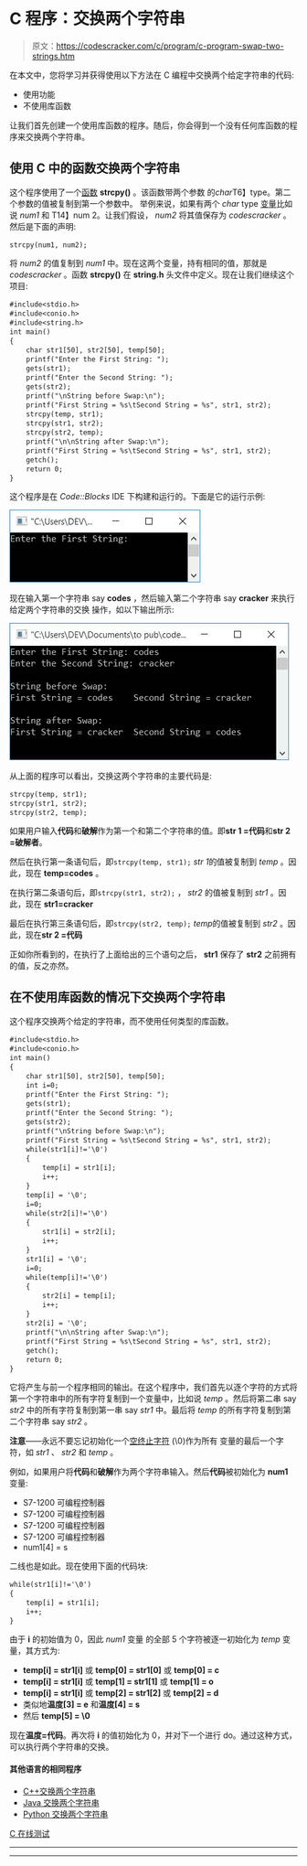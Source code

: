 # C 程序：交换两个字符串

> 原文：<https://codescracker.com/c/program/c-program-swap-two-strings.htm>

在本文中，您将学习并获得使用以下方法在 C 编程中交换两个给定字符串的代码:

*   使用功能
*   不使用库函数

让我们首先创建一个使用库函数的程序。随后，你会得到一个没有任何库函数的程序来交换两个字符串。

## 使用 C 中的函数交换两个字符串

这个程序使用了一个[函数](/c/c-functions.htm) **strcpy()** 。该函数带两个参数 的*char*T6】type。第二个参数的值被复制到第一个参数中。 举例来说，如果有两个 *char* type [变量](/c/c-variables.htm)比如说 *num1* 和 T14】num 2。让我们假设， *num2* 将其值保存为 *codescracker* 。然后是下面的声明:

```
strcpy(num1, num2);
```

将 *num2* 的值复制到 *num1* 中。现在这两个变量，持有相同的值，那就是 *codescracker* 。函数 **strcpy()** 在 **string.h** 头文件中定义。现在让我们继续这个项目:

```
#include<stdio.h>
#include<conio.h>
#include<string.h>
int main()
{
    char str1[50], str2[50], temp[50];
    printf("Enter the First String: ");
    gets(str1);
    printf("Enter the Second String: ");
    gets(str2);
    printf("\nString before Swap:\n");
    printf("First String = %s\tSecond String = %s", str1, str2);
    strcpy(temp, str1);
    strcpy(str1, str2);
    strcpy(str2, temp);
    printf("\n\nString after Swap:\n");
    printf("First String = %s\tSecond String = %s", str1, str2);
    getch();
    return 0;
}
```

这个程序是在 *Code::Blocks* IDE 下构建和运行的。下面是它的运行示例:

![c program swap two strings](img/df0f54c499940ad516c39ecf11db44c9.png)

现在输入第一个字符串 say **codes** ，然后输入第二个字符串 say **cracker** 来执行给定两个字符串的交换 操作，如以下输出所示:

![swap two string c](img/bb3f3eb463706ad8b5e44ba35347020d.png)

从上面的程序可以看出，交换这两个字符串的主要代码是:

```
strcpy(temp, str1);
strcpy(str1, str2);
strcpy(str2, temp);
```

如果用户输入**代码**和**破解**作为第一个和第二个字符串的值。即**str 1 =代码**和**str 2 =破解者**。

然后在执行第一条语句后，即`strcpy(temp, str1);`
*str 1*的值被复制到 *temp* 。因此，现在 **temp=codes** 。

在执行第二条语句后，即`strcpy(str1, str2);`
， *str2* 的值被复制到 *str1* 。因此，现在 **str1=cracker**

最后在执行第三条语句后，即`strcpy(str2, temp);`
*temp*的值被复制到 *str2* 。因此，现在**str 2 =代码**

正如你所看到的，在执行了上面给出的三个语句之后， **str1** 保存了 **str2** 之前拥有的值，反之亦然。

## 在不使用库函数的情况下交换两个字符串

这个程序交换两个给定的字符串，而不使用任何类型的库函数。

```
#include<stdio.h>
#include<conio.h>
int main()
{
    char str1[50], str2[50], temp[50];
    int i=0;
    printf("Enter the First String: ");
    gets(str1);
    printf("Enter the Second String: ");
    gets(str2);
    printf("\nString before Swap:\n");
    printf("First String = %s\tSecond String = %s", str1, str2);
    while(str1[i]!='\0')
    {
        temp[i] = str1[i];
        i++;
    }
    temp[i] = '\0';
    i=0;
    while(str2[i]!='\0')
    {
        str1[i] = str2[i];
        i++;
    }
    str1[i] = '\0';
    i=0;
    while(temp[i]!='\0')
    {
        str2[i] = temp[i];
        i++;
    }
    str2[i] = '\0';
    printf("\n\nString after Swap:\n");
    printf("First String = %s\tSecond String = %s", str1, str2);
    getch();
    return 0;
}
```

它将产生与前一个程序相同的输出。在这个程序中，我们首先以逐个字符的方式将第一个字符串中的所有字符复制到一个变量中，比如说 *temp* 。然后将第二串 say *str2* 中的所有字符复制到第一串 say *str1* 中。最后将 *temp* 的所有字符复制到第二个字符串 say *str2* 。

**注意**——永远不要忘记初始化一个<u>空终止字符</u> (\0)作为所有 变量的最后一个字符，如 *str1* 、 *str2* 和 *temp* 。

例如，如果用户将**代码**和**破解**作为两个字符串输入。然后**代码**被初始化为 **num1** 变量:

*   S7-1200 可编程控制器
*   S7-1200 可编程控制器
*   S7-1200 可编程控制器
*   S7-1200 可编程控制器
*   num1[4] = s

二线也是如此。现在使用下面的代码块:

```
while(str1[i]!='\0')
{
    temp[i] = str1[i];
    i++;
}
```

由于 **i** 的初始值为 0，因此 *num1* 变量 的全部 5 个字符被逐一初始化为 *temp* 变量，其方式为:

*   **temp[i] = str1[i]** 或 **temp[0] = str1[0]** 或 **temp[0] = c**
*   **temp[i] = str1[i]** 或 **temp[1] = str1[1]** 或 **temp[1] = o**
*   **temp[i] = str1[i]** 或 **temp[2] = str1[2]** 或 **temp[2] = d**
*   类似地**温度[3] = e** 和**温度[4] = s**
*   然后 **temp[5] = \0**

现在**温度=代码**。再次将 **i** 的值初始化为 0，并对下一个进行 do。通过这种方式，可以执行两个字符串的交换。

#### 其他语言的相同程序

*   [C++交换两个字符串](/cpp/program/cpp-program-swap-two-strings.htm)
*   [Java 交换两个字符串](/java/program/java-program-swap-two-strings.htm)
*   [Python 交换两个字符串](/python/program/python-program-swap-two-strings.htm)

[C 在线测试](/exam/showtest.php?subid=2)

* * *

* * *